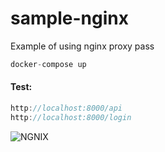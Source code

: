 # sample-nginx
Example of using nginx proxy pass

```cs
docker-compose up
```

#### Test:
```cs
http://localhost:8000/api
http://localhost:8000/login
```

![NGNIX](https://www.nginx.com/wp-content/uploads/2018/08/API-gateway-gRPC-sample-topology.png)
